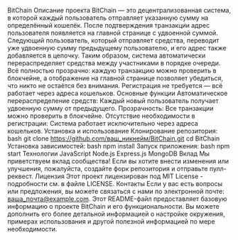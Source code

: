 BitChain
Описание проекта
BitChain — это децентрализованная система, в которой каждый пользователь отправляет указанную сумму на определённый кошелёк. После подтверждения транзакции адрес пользователя появляется на главной странице с удвоенной суммой. Следующий пользователь, который отправляет средства, переводит уже удвоенную сумму предыдущему пользователю, и его адрес также добавляется в цепочку.
Таким образом, система автоматически перераспределяет средства между участниками в порядке очереди. Всё полностью прозрачно: каждую транзакцию можно проверить в блокчейне, а отображение на главной странице позволяет убедиться, что никто не остаётся без внимания. Регистрация не требуется — всё работает через адреса кошельков.
Основные функции
Автоматическое перераспределение средств: Каждый новый пользователь получает удвоенную сумму от предыдущего.
Прозрачность: Все транзакции можно проверить в блокчейне.
Отсутствие необходимости в регистрации: Система работает исключительно через адреса кошельков.
Установка и использование
Клонирование репозитория:
bash
git clone https://github.com/ваш_никнейм/BitChain.git
cd BitChain
Установка зависимостей:
bash
npm install
Запуск приложения:
bash
npm start
Технологии
JavaScript
Node.js
Express.js
MongoDB
Вклад
Мы приветствуем вклад сообщества! Если вы хотите внести изменения или улучшения, пожалуйста, создайте форк репозитория и отправьте пулл-реквест.
Лицензия
Этот проект лицензирован под MIT License - подробности см. в файле LICENSE.
Контакты
Если у вас есть вопросы или предложения, вы можете связаться с нами по электронной почте: ваша_почта@example.com. Этот README-файл предоставляет базовую информацию о проекте BitChain и его функциональности. Вы можете дополнить его более детальной информацией о настройке окружения, примерах использования и другой полезной информацией по мере необходимости.
